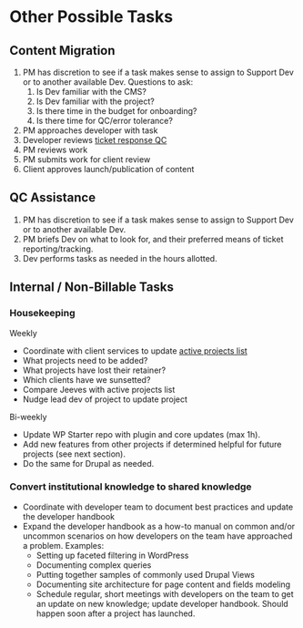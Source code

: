# Other Possible Tasks

## Content Migration

1.  PM has discretion to see if a task makes sense to assign to Support Dev or to another available Dev. Questions to ask:  
    1.  Is Dev familiar with the CMS?
    1.  Is Dev familiar with the project?    
    1.  Is there time in the budget for onboarding?    
    1.  Is there time for QC/error tolerance?
1.  PM approaches developer with task
1.  Developer reviews [ticket response QC](https://developers.idfive.com/#/general/ticketing/ticket_qc)
1.  PM reviews work
1.  PM submits work for client review
1.  Client approves launch/publication of content    

## QC Assistance

1.  PM has discretion to see if a task makes sense to assign to Support Dev or to another available Dev.    
1.  PM briefs Dev on what to look for, and their preferred means of ticket reporting/tracking.    
1.  Dev performs tasks as needed in the hours allotted.    

## Internal / Non-Billable Tasks

### Housekeeping

Weekly

-   Coordinate with client services to update [active projects list](https://docs.google.com/spreadsheets/d/13PPXnVcMmyIyu8iD-x--Z2dafPneeD1XU7Kw1AYmCOw/edit#gid=0) 
-   What projects need to be added?
-   What projects have lost their retainer?
-   Which clients have we sunsetted?
-   Compare Jeeves with active projects list
-   Nudge lead dev of project to update project    

Bi-weekly

-   Update WP Starter repo with plugin and core updates (max 1h).    
-   Add new features from other projects if determined helpful for future projects (see next section).
-   Do the same for Drupal as needed.    

### Convert institutional knowledge to shared knowledge

-   Coordinate with developer team to document best practices and update the developer handbook    
-   Expand the developer handbook as a how-to manual on common and/or uncommon scenarios on how developers on the team have approached a problem. Examples:
    -   Setting up faceted filtering in WordPress
    -   Documenting complex queries
    -   Putting together samples of commonly used Drupal Views
    -   Documenting site architecture for page content and fields modeling
    -   Schedule regular, short meetings with developers on the team to get an update on new knowledge; update developer handbook. Should happen soon after a project has launched.